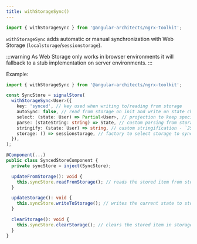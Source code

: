 ```yaml
---
title: withStorageSync()
---
```


```typescript
import { withStorageSync } from '@angular-architects/ngrx-toolkit';
```

`withStorageSync` adds automatic or manual synchronization with Web Storage (`localstorage`/`sessionstorage`).

:::warning
As Web Storage only works in browser environments it will fallback to a stub implementation on server environments.
:::

Example:

```typescript
import { withStorageSync } from '@angular-architects/ngrx-toolkit';

const SyncStore = signalStore(
  withStorageSync<User>({
    key: 'synced', // key used when writing to/reading from storage
    autoSync: false, // read from storage on init and write on state changes - `true` by default
    select: (state: User) => Partial<User>, // projection to keep specific slices in sync
    parse: (stateString: string) => State, // custom parsing from storage - `JSON.parse` by default
    stringify: (state: User) => string, // custom stringification - `JSON.stringify` by default
    storage: () => sessionstorage, // factory to select storage to sync with
  }),
);
```

```typescript
@Component(...)
public class SyncedStoreComponent {
  private syncStore = inject(SyncStore);

  updateFromStorage(): void {
    this.syncStore.readFromStorage(); // reads the stored item from storage and patches the state
  }

  updateStorage(): void {
    this.syncStore.writeToStorage(); // writes the current state to storage
  }

  clearStorage(): void {
    this.syncStore.clearStorage(); // clears the stored item in storage
  }
}
```
